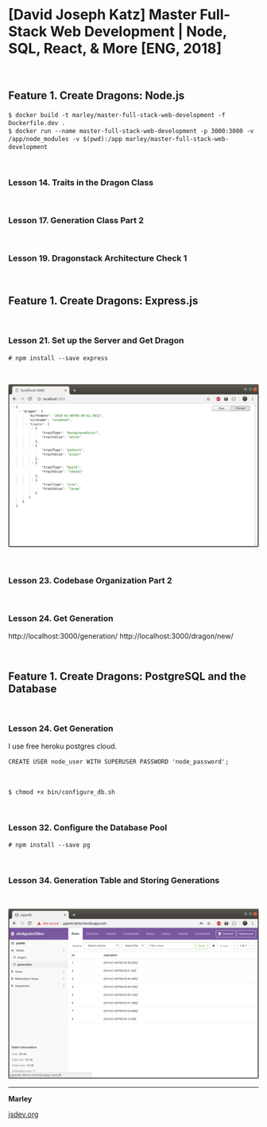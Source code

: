 # [David Joseph Katz] Master Full-Stack Web Development | Node, SQL, React, &amp; More [ENG, 2018]

<br/>

## Feature 1. Create Dragons: Node.js

    $ docker build -t marley/master-full-stack-web-development -f Dockerfile.dev .
    $ docker run --name master-full-stack-web-development -p 3000:3000 -v /app/node_modules -v $(pwd):/app marley/master-full-stack-web-development

<br/>

### Lesson 14. Traits in the Dragon Class

<br/>

### Lesson 17. Generation Class Part 2

<br/>

### Lesson 19. Dragonstack Architecture Check 1

<br/>

## Feature 1. Create Dragons: Express.js

<br/>

### Lesson 21. Set up the Server and Get Dragon

    # npm install --save express

<br/>

![Application](/img/pic-21-01.png?raw=true)

<br/>

### Lesson 23. Codebase Organization Part 2

<br/>

### Lesson 24. Get Generation

http://localhost:3000/generation/
http://localhost:3000/dragon/new/

<br/>

## Feature 1. Create Dragons: PostgreSQL and the Database

<br/>

### Lesson 24. Get Generation

I use free heroku postgres cloud.

    CREATE USER node_user WITH SUPERUSER PASSWORD 'node_password';

<br/>

    $ chmod +x bin/configure_db.sh

<br/>

### Lesson 32. Configure the Database Pool

    # npm install --save pg

<br/>

### Lesson 34. Generation Table and Storing Generations

<br/>

![Application](/img/pic-34-01.png?raw=true)

---

**Marley**

<a href="https://jsdev.org">jsdev.org</a>
